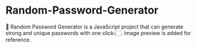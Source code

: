 # Random-Password-Generator

🔑 Random Password Generator is a JavaScript project that can generate strong and unique passwords with one click👆🏻. Image preview is added for reference.

